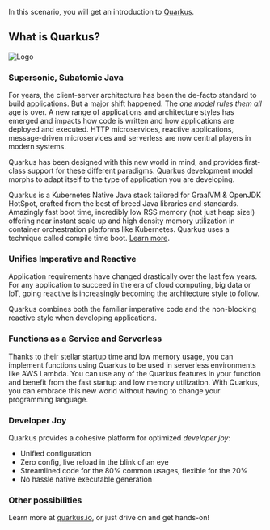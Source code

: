 In this scenario, you will get an introduction to [Quarkus](https://quarkus.io).

## What is Quarkus?

![Logo](/openshift/assets/middleware/quarkus/logo.png)

### Supersonic, Subatomic Java

For years, the client-server architecture has been the de-facto standard to build applications. But a major shift happened. The _one model rules them all_ age is over. A new range of applications and architecture styles has emerged and impacts how code is written and how applications are deployed and executed. HTTP microservices, reactive applications, message-driven microservices and serverless are now central players in modern systems.

Quarkus has been designed with this new world in mind, and provides first-class support for these different paradigms. Quarkus development model morphs to adapt itself to the type of application you are developing.

Quarkus is a Kubernetes Native Java stack tailored for GraalVM & OpenJDK HotSpot, crafted from the best of breed Java libraries and standards. Amazingly fast boot time, incredibly low RSS memory (not just heap size!) offering near instant scale up and high density memory utilization in container orchestration platforms like Kubernetes. Quarkus uses a technique called compile time boot. [Learn more](https://quarkus.io/vision/container-first).

### Unifies Imperative and Reactive

Application requirements have changed drastically over the last few years. For any application to succeed in the era of cloud computing, big data or IoT, going reactive is increasingly becoming the architecture style to follow.

Quarkus combines both the familiar imperative code and the non-blocking reactive style when developing applications.

### Functions as a Service and Serverless

Thanks to their stellar startup time and low memory usage, you can implement functions using Quarkus to be used in serverless environments like AWS Lambda. You can use any of the Quarkus features in your function and benefit from the fast startup and low memory utilization. With Quarkus, you can embrace this new world without having to change your programming language.

### Developer Joy
Quarkus provides a cohesive platform for optimized _developer joy_:

* Unified configuration
* Zero config, live reload in the blink of an eye
* Streamlined code for the 80% common usages, flexible for the 20%
* No hassle native executable generation

### Other possibilities

Learn more at [quarkus.io](https://quarkus.io), or just drive on and get hands-on!